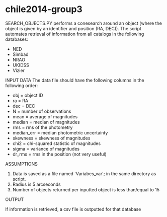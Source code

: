 chile2014-group3
================

SEARCH_OBJECTS.PY performs a conesearch around an object (where the object is given by an identifier and position (RA, DEC)). The script automates retrieval of information from all catalogs in the following databases:
  - NED
  - Simbad
  - NRAO
  - UKIDSS
  - Vizier

INPUT DATA
The data file should have the following columns in the following order:
  - obj = object ID
  - ra = RA
  - dec = DEC
  - N = number of observations
  - mean = average of magnitudes
  - median = median of magnitudes
  - rms = rms of the photometry
  - median_err = median photometric uncertainty
  - skewness = skewness of magnitudes
  - chi2 = chi-squared statistic of magnitudes
  - sigma = variance of magnitudes
  - dr_rms = rms in the position (not very useful)

ASSUMPTIONS
  1. Data  is saved as a file named 'Variabes_var'; in the same directory as  script.
  2. Radius is 5 arcseconds
  3. Number of objects returned per inputted object is less than/equal to 15 

OUTPUT

If information is retrieved, a csv file is outputted for that database

